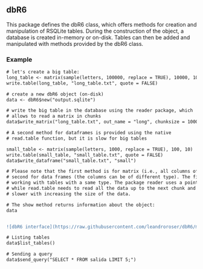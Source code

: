 ## dbR6 

This package defines the dbR6 class, which offers methods for creation and manipulation of RSQLite tables. During the construction of the object, a database is created in-memory or on-disk. Tables can then be added and manipulated with methods provided by the dbR6 class.  


### Example

```diff
# let's create a big table:
long_table <- matrix(sample(letters, 100000, replace = TRUE), 10000, 10)
write.table(long_table, "long_table.txt", quote = FALSE)

# create a new dbR6 object (on-disk)
data <- dbR6$new("output.sqlite")

# write the big table in the database using the reader package, which
# allows to read a matrix in chunks
data$write_matrix("long_table.txt", out_name = "long", chunksize = 1000)

# A second method for dataframes is provided using the native 
# read.table function, but it is slow for big tables

small_table <- matrix(sample(letters, 1000, replace = TRUE), 100, 10)
write.table(small_table, "small_table.txt", quote = FALSE)
data$write_dataframe("small_table.txt", "small")

# Please note that the first method is for matrix (i.e., all columns of the same type) and the
# second for data frames (the columns can be of different type). The first one is recommended when
# working with tables with a same type. The package reader uses a pointer to locate the next chunk,
# while read.table needs to read all the data up to the next chunk and skips those rows, which makes it
# slower with increasing the size of the data.

# The show method returns information about the object:
data


![dbR6 interface](https://raw.githubusercontent.com/leandroroser/dbR6/master/inst/extdata/dbR6.png)

# Listing tables
data$list_tables()

# Sending a query
data$send_query("SELECT * FROM salida LIMIT 5;")

```
